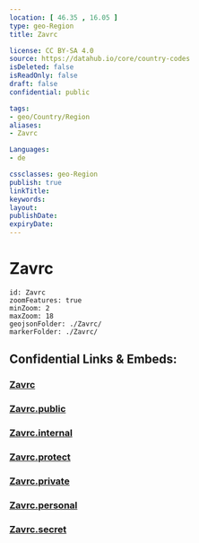 ```yaml
---
location: [ 46.35 , 16.05 ] 
type: geo-Region
title: Zavrc

license: CC BY-SA 4.0
source: https://datahub.io/core/country-codes
isDeleted: false
isReadOnly: false
draft: false
confidential: public

tags:
- geo/Country/Region
aliases:
- Zavrc

Languages:
- de

cssclasses: geo-Region
publish: true
linkTitle: 
keywords: 
layout: 
publishDate: 
expiryDate: 
---
```


# Zavrc

```leaflet
id: Zavrc
zoomFeatures: true 
minZoom: 2 
maxZoom: 18
geojsonFolder: ./Zavrc/
markerFolder: ./Zavrc/
```


## Confidential Links & Embeds: 

### [Zavrc](/_Standards/Earth/Continent/Europe/Europe~Central/Slovenia/Regions~Slovenia/Podravska/counties~Podravska/Zavrc.md) 

### [Zavrc.public](/_public/Earth/Continent/Europe/Europe~Central/Slovenia/Regions~Slovenia/Podravska/counties~Podravska/Zavrc.public.md) 

### [Zavrc.internal](/_internal/Earth/Continent/Europe/Europe~Central/Slovenia/Regions~Slovenia/Podravska/counties~Podravska/Zavrc.internal.md) 

### [Zavrc.protect](/_protect/Earth/Continent/Europe/Europe~Central/Slovenia/Regions~Slovenia/Podravska/counties~Podravska/Zavrc.protect.md) 

### [Zavrc.private](/_private/Earth/Continent/Europe/Europe~Central/Slovenia/Regions~Slovenia/Podravska/counties~Podravska/Zavrc.private.md) 

### [Zavrc.personal](/_personal/Earth/Continent/Europe/Europe~Central/Slovenia/Regions~Slovenia/Podravska/counties~Podravska/Zavrc.personal.md) 

### [Zavrc.secret](/_secret/Earth/Continent/Europe/Europe~Central/Slovenia/Regions~Slovenia/Podravska/counties~Podravska/Zavrc.secret.md)

